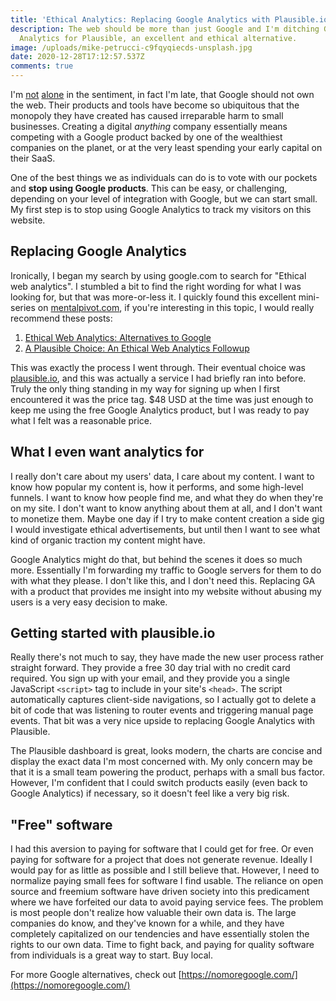 ```yaml
---
title: 'Ethical Analytics: Replacing Google Analytics with Plausible.io'
description: The web should be more than just Google and I'm ditching Google
  Analytics for Plausible, an excellent and ethical alternative.
image: /uploads/mike-petrucci-c9fqyqiecds-unsplash.jpg
date: 2020-12-28T17:12:57.537Z
comments: true
---
```


I'm [not](https://nomoregoogle.com/) [alone](https://dev.to/goatandsheep/stop-donating-your-customers-data-to-google-analytics-191) in the sentiment, in fact I'm late, that Google should not own the web. Their products and tools have become so ubiquitous that the monopoly they have created has caused irreparable harm to small businesses. Creating a digital _anything_ company essentially means competing with a Google product backed by one of the wealthiest companies on the planet, or at the very least spending your early capital on their SaaS.

One of the best things we as individuals can do is to vote with our pockets and **stop using Google products**. This can be easy, or challenging, depending on your level of integration with Google, but we can start small. My first step is to stop using Google Analytics to track my visitors on this website.

## Replacing Google Analytics

Ironically, I began my search by using google.com to search for "Ethical web analytics". I stumbled a bit to find the right wording for what I was looking for, but that was more-or-less it. I quickly found this excellent mini-series on [mentalpivot.com](https://mentalpivot.com/), if you're interesting in this topic, I would really recommend these posts:

1. [Ethical Web Analytics: Alternatives to Google](https://mentalpivot.com/ethical-web-analytics-alternatives-google)
2. [A Plausible Choice: An Ethical Web Analytics Followup](https://mentalpivot.com/pleased-with-plausible-a-followup-on-ethical-web-analytics)

This was exactly the process I went through. Their eventual choice was [plausible.io](https://plausible.io/), and this was actually a service I had briefly ran into before. Truly the only thing standing in my way for signing up when I first encountered it was the price tag. $48 USD at the time was just enough to keep me using the free Google Analytics product, but I was ready to pay what I felt was a reasonable price.

## What I even want analytics for

I really don't care about my users' data, I care about my content. I want to know how popular my content is, how it performs, and some high-level funnels. I want to know how people find me, and what they do when they're on my site. I don't want to know anything about them at all, and I don't want to monetize them. Maybe one day if I try to make content creation a side gig I would investigate ethical advertisements, but until then I want to see what kind of organic traction my content might have.

Google Analytics might do that, but behind the scenes it does so much more. Essentially I'm forwarding my traffic to Google servers for them to do with what they please. I don't like this, and I don't need this. Replacing GA with a product that provides me insight into my website without abusing my users is a very easy decision to make.

## Getting started with plausible.io

Really there's not much to say, they have made the new user process rather straight forward. They provide a free 30 day trial with no credit card required. You sign up with your email, and they provide you a single JavaScript `<script>` tag to include in your site's `<head>`. The script automatically captures client-side navigations, so I actually got to delete a bit of code that was listening to router events and triggering manual page events. That bit was a very nice upside to replacing Google Analytics with Plausible.

The Plausible dashboard is great, looks modern, the charts are concise and display the exact data I'm most concerned with. My only concern may be that it is a small team powering the product, perhaps with a small bus factor. However, I'm confident that I could switch products easily (even back to Google Analytics) if necessary, so it doesn't feel like a very big risk.

## "Free" software

I had this aversion to paying for software that I could get for free. Or even paying for software for a project that does not generate revenue. Ideally I would pay for as little as possible and I still believe that. However, I need to normalize paying small fees for software I find usable. The reliance on open source and freemium software have driven society into this predicament where we have forfeited our data to avoid paying service fees. The problem is most people don't realize how valuable their own data is. The large companies do know, and they've known for a while, and they have completely capitalized on our tendencies and have essentially stolen the rights to our own data. Time to fight back, and paying for quality software from individuals is a great way to start. Buy local.

For more Google alternatives, check out [https://nomoregoogle.com/](https://nomoregoogle.com/)
